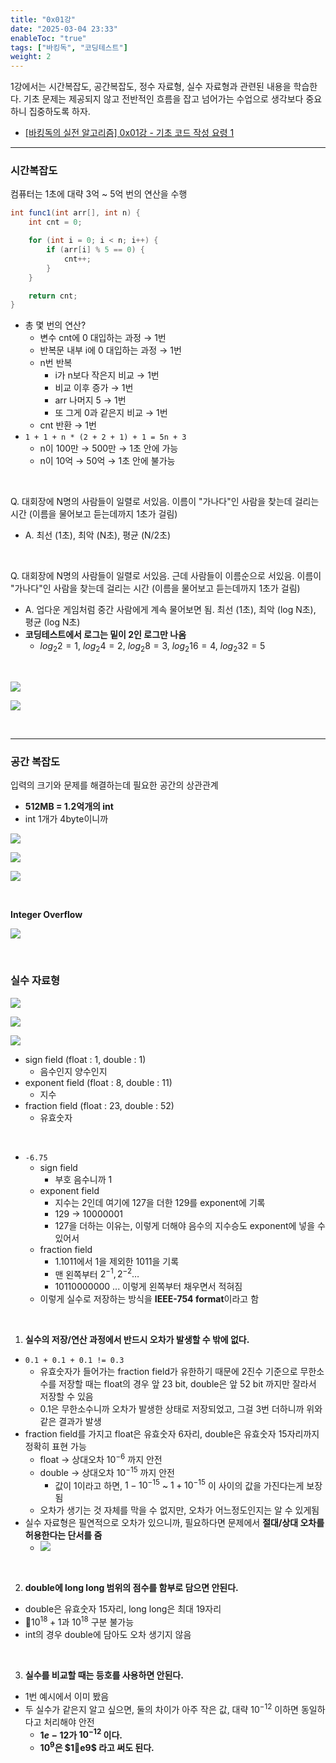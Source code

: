 ```yaml
---
title: "0x01강"
date: "2025-03-04 23:33"
enableToc: "true"
tags: ["바킹독", "코딩테스트"]
weight: 2
---
```


1강에서는 시간복잡도, 공간복잡도, 정수 자료형, 실수 자료형과 관련된 내용을 학습한다. 기초 문제는 제공되지 않고 전반적인 흐름을 잡고 넘어가는 수업으로 생각보다 중요하니 집중하도록 하자.
- <a href='https://www.youtube.com/watch?v=9MMKsrvRiw4&list=PLtqbFd2VIQv4O6D6l9HcD732hdrnYb6CY&index=2' target='_blank'>\[바킹독의 실전 알고리즘] 0x01강 - 기초 코드 작성 요령 1 </a>

<hr>

### 시간복잡도

컴퓨터는 1초에 대략 3억 ~ 5억 번의 연산을 수행

```java
int func1(int arr[], int n) {
	int cnt = 0;

	for (int i = 0; i < n; i++) {
		if (arr[i] % 5 == 0) {
			cnt++;
		}
	}

	return cnt;
}
```

- 총 몇 번의 연산?
	- 변수 cnt에 0 대입하는 과정 → 1번
	- 반복문 내부 i에 0 대입하는 과정 → 1번
	- n번 반복
		- i가 n보다 작은지 비교 → 1번
		- 비교 이후 증가 → 1번
		- arr 나머지 5 → 1번
		- 또 그게 0과 같은지 비교 → 1번
	- cnt 반환 → 1번
- `1 + 1 + n * (2 + 2 + 1) + 1 = 5n + 3`
	- n이 100만 → 500만 → 1초 안에 가능
	- n이 10억 → 50억 → 1초 안에 불가능

<br>

Q. 대회장에 N명의 사람들이 일렬로 서있음. 이름이 "가나다"인 사람을 찾는데 걸리는 시간 (이름을 물어보고 듣는데까지 1초가 걸림)
- A. 최선 (1초), 최악 (N초), 평균 (N/2초)

<br>

Q. 대회장에 N명의 사람들이 일렬로 서있음. 근데 사람들이 이름순으로 서있음. 이름이 "가나다"인 사람을 찾는데 걸리는 시간 (이름을 물어보고 듣는데까지 1초가 걸림)
- A. 업다운 게임처럼 중간 사람에게 계속 물어보면 됨. 최선 (1초), 최악 (log N초), 평균 (log N초)
- **코딩테스트에서 로그는 밑이 2인 로그만 나옴**
	- $log_2 2 = 1$, $log_2 4 = 2$, $log_2 8 = 3$, $log_2 16 = 4$, $log_2 32 = 5$

<br>

![](brain/image/0x01-1.png)

![](brain/image/0x01-2.png)

<br><hr>

### 공간 복잡도

입력의 크기와 문제를 해결하는데 필요한 공간의 상관관계
- **512MB = 1.2억개의 int**
- int 1개가 4byte이니까

![](brain/image/0x01-3.png)

![](brain/image/0x01-4.png)

![](brain/image/0x01-5.png)

<br>

**Integer Overflow**

![](brain/image/0x01-6.png)

<br>

### 실수 자료형

![](brain/image/0x01-7.png)

![](brain/image/0x01-8.png)

![](brain/image/0x01-11.png)

- sign field (float : 1, double : 1)
	- 음수인지 양수인지
- exponent field (float : 8, double : 11)
	- 지수
- fraction field (float : 23, double : 52)
	- 유효숫자

<br>

- `-6.75`
	- sign field
		- 부호 음수니까 1
	- exponent field
		- 지수는 2인데 여기에 127을 더한 129를 exponent에 기록
		- 129 → 10000001
		- 127을 더하는 이유는, 이렇게 더해야 음수의 지수승도 exponent에 넣을 수 있어서
	- fraction field
		- 1.1011에서 1을 제외한 1011을 기록
		- 맨 왼쪽부터 $2^{-1}, 2^{-2} \dots$
		- 10110000000 ... 이렇게 왼쪽부터 채우면서 적혀짐
	- 이렇게 실수로 저장하는 방식을 **IEEE-754 format**이라고 함

<br>

1. **실수의 저장/연산 과정에서 반드시 오차가 발생할 수 밖에 없다.**

- `0.1 + 0.1 + 0.1 != 0.3`
	- 유효숫자가 들어가는 fraction field가 유한하기 때문에 2진수 기준으로 무한소수를 저장할 때는 float의 경우 앞 23 bit, double은 앞 52 bit 까지만 잘라서 저장할 수 있음
	- 0.1은 무한소수니까 오차가 발생한 상태로 저장되었고, 그걸 3번 더하니까 위와 같은 결과가 발생
- fraction field를 가지고 float은 유효숫자 6자리, double은 유효숫자 15자리까지 정확히 표현 가능
	- float → 상대오차 $10^{-6}$ 까지 안전
	- double → 상대오차 $10^{-15}$ 까지 안전
		- 값이 1이라고 하면, $1 - 10^{-15}$ ~ $1 + 10^{-15}$ 이 사이의 값을 가진다는게 보장됨
	- 오차가 생기는 것 자체를 막을 수 없지만, 오차가 어느정도인지는 알 수 있게됨
- 실수 자료형은 필연적으로 오차가 있으니까, 필요하다면 문제에서 **절대/상대 오차를 허용한다는 단서를 줌**
	- ![](brain/image/0x01-12.png)

<br>

2. **double에 long long 범위의 점수를 함부로 담으면 안된다.**

- double은 유효숫자 15자리, long long은 최대 19자리
- $10^{18} + 1$과 $10^{18}$  구분 불가능
- int의 경우 double에 담아도 오차 생기지 않음

<br>

3. **실수를 비교할 때는 등호를 사용하면 안된다.**

- 1번 예시에서 이미 봤음
- 두 실수가 같은지 알고 싶으면, 둘의 차이가 아주 작은 값, 대략 $10^{-12}$ 이하면 동일하다고 처리해야 안전
	- **$1e - 12$가 $10^{-12}$ 이다.**
	- **$10^{9}$은 $1e9$ 라고 써도 된다.**